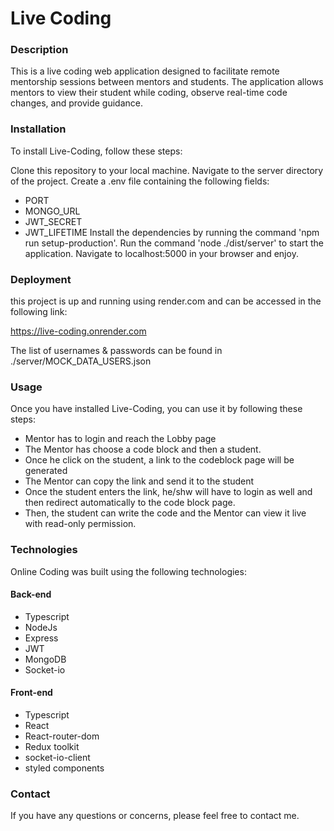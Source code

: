 # Live Coding

### Description
This is a live coding web application designed to facilitate remote mentorship sessions between mentors and students. The application allows mentors to view their student while coding, observe real-time code changes, and provide guidance.

### Installation
To install Live-Coding, follow these steps:

Clone this repository to your local machine.
Navigate to the server directory of the project.
Create a .env file containing the following fields:
- PORT
- MONGO_URL
- JWT_SECRET
- JWT_LIFETIME
Install the dependencies by running the command 'npm run setup-production'.
Run the command 'node ./dist/server' to start the application.
Navigate to localhost:5000 in your browser and enjoy.

### Deployment

this project is up and running using render.com and can be accessed in the following link:  

https://live-coding.onrender.com

The list of usernames & passwords can be found in ./server/MOCK_DATA_USERS.json

### Usage
Once you have installed Live-Coding, you can use it by following these steps:

- Mentor has to login and reach the Lobby page
- The Mentor has choose a code block and then a student.
- Once he click on the student, a link to the codeblock page will be generated
- The Mentor can copy the link and send it to the student
- Once the student enters the link, he/shw will have to login as well and then redirect automatically to the code block page.
- Then, the student can write the code and the Mentor can view it live with read-only permission.  

### Technologies
Online Coding was built using the following technologies:

#### Back-end
- Typescript
- NodeJs
- Express
- JWT
- MongoDB
- Socket-io

#### Front-end
- Typescript
- React
- React-router-dom
- Redux toolkit
- socket-io-client
- styled components


### Contact
If you have any questions or concerns, please feel free to contact me.